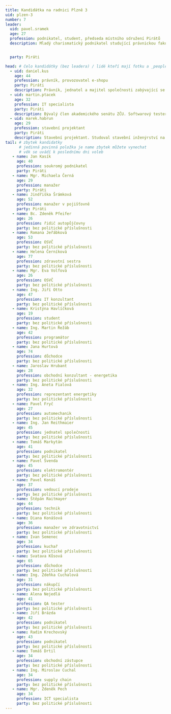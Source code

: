 ```yaml
---
title: Kandidátka na radnici Plzně 3
uid: plzen-3
number: 7
leader: 
  uid: pavel.sramek
  age: 27
  profession: podnikatel, student, předseda místního sdružení Pirátů
  description: Mladý charismatický podnikatel studující právnickou fakultu ZČU, zajímající se o politiku a veřejné dění.


  party: Piráti

head: # čelo kandidátky (bez leadera) / lidé kteří mají fotku a _people/jmeno.md
  - uid: daniel.kus
    age: 44
    profession: právník, provozovatel e-shopu
    party: Piráti
    description: Právník, jednatel a majitel společnosti zabývající se mezinárodním obchodem a internetovým maloobchodem, díky které získal zkušenosti nejen v oblasti online marketingu, ale i managerské schopnosti vést tým a jednat s lidmi.
  - uid: martin.ptacek
    age: 32
    profession: IT specialista
    party: Piráti
    description: Bývalý člen akademického senátu ZČU. Softwarový tester v české firmě s nadnárodní působností.
  - uid: marek.habrun
    age: 29
    profession: stavební projektant
    party: Piráti
    description: Stavební projektant. Studoval stavební inženýrství na ZČU v Plzni.
tail: # zbytek kandidatky
      # jedinná povinná položka je name zbytek můžete vynechat
      # věk se uvádí k poslednímu dni voleb
   - name: Jan Kasík
     age: 40
     profession: soukromý podnikatel
     party: Piráti
   - name: Mgr. Michaela Černá
     age: 29
     profession: manažer
     party: Piráti
   - name: Jindřiška Šrámková
     age: 52
     profession: manažer v pojišťovně
     party: Piráti
   - name: Bc. Zdeněk Pfeifer
     age: 26
     profession: řidič autopůjčovny
     party: bez politické příslušnosti
   - name: Romana Jeřábková
     age: 53
     profession: OSVČ
     party: bez politické příslušnosti
   - name: Helena Černíková
     age: 77
     profession: zdravotní sestra
     party: bez politické příslušnosti
   - name: Mgr. Eva Volfová
     age: 26
     profession: OSVČ
     party: bez politické příslušnosti
   - name: Ing. Jiří Otto
     age: 47
     profession: IT konzultant
     party: bez politické příslušnosti
   - name: Kristýna Havlíčková
     age: 19
     profession: student
     party: bez politické příslušnosti
   - name: Ing. Martin Řežáb
     age: 42
     profession: programátor
     party: bez politické příslušnosti
   - name: Jana Hurtová
     age: 74
     profession: důchodce
     party: bez politické příslušnosti
   - name: Jaroslav Hrubant
     age: 28
     profession: obchodní konzultant - energetika
     party: bez politické příslušnosti
   - name: Ing. Aneta Fialová
     age: 32
     profession: reprezentant energetiky
     party: bez politické příslušnosti
   - name: Pavel Fryč
     age: 27
     profession: automechanik
     party: bez politické příslušnosti
   - name: Ing. Jan Reithmaier
     age: 45
     profession: jednatel společnosti
     party: bez politické příslušnosti
   - name: Tomáš Markytán
     age: 41
     profession: podnikatel
     party: bez politické příslušnosti
   - name: Pavel Švenda
     age: 45
     profession: elektromontér
     party: bez politické příslušnosti
   - name: Pavel Konáš
     age: 37
     profession: vedoucí prodeje
     party: bez politické příslušnosti
   - name: Štěpán Raitmayer
     age: 44
     profession: technik
     party: bez politické příslušnosti
   - name: Diana Konášová
     age: 36
     profession: manažer ve zdravotnictví
     party: bez politické příslušnosti
   - name: Ivan Semenec
     age: 34
     profession: kuchař
     party: bez politické příslušnosti
   - name: Svatava Kůsová
     age: 65
     profession: důchodce
     party: bez politické příslušnosti
   - name: Ing. Zdeňka Cuchalová
     age: 31
     profession: nákupčí
     party: bez politické příslušnosti
   - name: Alena Nejedlá
     age: 41
     profession: QA tester
     party: bez politické příslušnosti
   - name: Jiří Brázda
     age: 42
     profession: podnikatel
     party: bez politické příslušnosti
   - name: Radim Krechovský
     age: 43
     profession: podnikatel
     party: bez politické příslušnosti
   - name: Tomáš Drtil
     age: 34
     profession: obchodní zástupce
     party: bez politické příslušnosti
   - name: Ing. Miroslav Cuchal
     age: 34
     profession: supply chain
     party: bez politické příslušnosti
   - name: Mgr. Zdeněk Pech
     age: 34
     profession: ICT specialista
     party: bez politické příslušnosti
---
```


